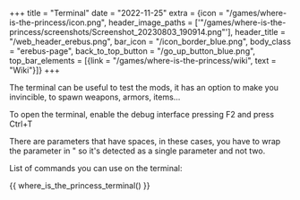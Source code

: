 +++
title = "Terminal"
date = "2022-11-25"
extra = {icon = "/games/where-is-the-princess/icon.png", header_image_paths = ['"/games/where-is-the-princess/screenshots/Screenshot_20230803_190914.png"'], header_title = "/web_header_erebus.png", bar_icon = "/icon_border_blue.png", body_class = "erebus-page", back_to_top_button = "/go_up_button_blue.png", top_bar_elements = [{link = "/games/where-is-the-princess/wiki", text = "Wiki"}]}
+++

The terminal can be useful to test the mods, it has an option to make you invincible, to spawn weapons, armors, items...

To open the terminal, enable the debug interface pressing F2 and press Ctrl+T

There are parameters that have spaces, in these cases, you have to wrap the parameter in " so it's detected as a single parameter and not two.

List of commands you can use on the terminal:

{{ where_is_the_princess_terminal() }}
